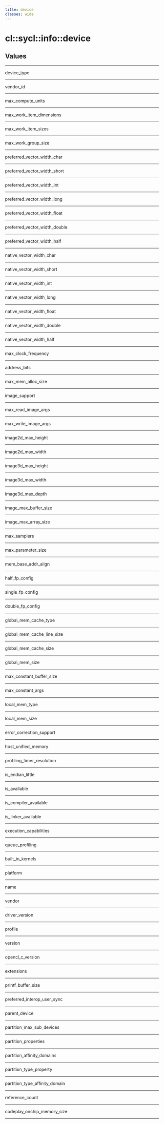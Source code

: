 ```yaml
---
title: device
classes: wide
---
```

# cl::sycl::info::device
## Values

---

device_type

---

vendor_id

---

max_compute_units

---

max_work_item_dimensions

---

max_work_item_sizes

---

max_work_group_size

---

preferred_vector_width_char

---

preferred_vector_width_short

---

preferred_vector_width_int

---

preferred_vector_width_long

---

preferred_vector_width_float

---

preferred_vector_width_double

---

preferred_vector_width_half

---

native_vector_width_char

---

native_vector_width_short

---

native_vector_width_int

---

native_vector_width_long

---

native_vector_width_float

---

native_vector_width_double

---

native_vector_width_half

---

max_clock_frequency

---

address_bits

---

max_mem_alloc_size

---

image_support

---

max_read_image_args

---

max_write_image_args

---

image2d_max_height

---

image2d_max_width

---

image3d_max_height

---

image3d_max_width

---

image3d_max_depth

---

image_max_buffer_size

---

image_max_array_size

---

max_samplers

---

max_parameter_size

---

mem_base_addr_align

---

half_fp_config

---

single_fp_config

---

double_fp_config

---

global_mem_cache_type

---

global_mem_cache_line_size

---

global_mem_cache_size

---

global_mem_size

---

max_constant_buffer_size

---

max_constant_args

---

local_mem_type

---

local_mem_size

---

error_correction_support

---

host_unified_memory

---

profiling_timer_resolution

---

is_endian_little

---

is_available

---

is_compiler_available

---

is_linker_available

---

execution_capabilities

---

queue_profiling

---

built_in_kernels

---

platform

---

name

---

vendor

---

driver_version

---

profile

---

version

---

opencl_c_version

---

extensions

---

printf_buffer_size

---

preferred_interop_user_sync

---

parent_device

---

partition_max_sub_devices

---

partition_properties

---

partition_affinity_domains

---

partition_type_property

---

partition_type_affinity_domain

---

reference_count

---

codeplay_onchip_memory_size

---
